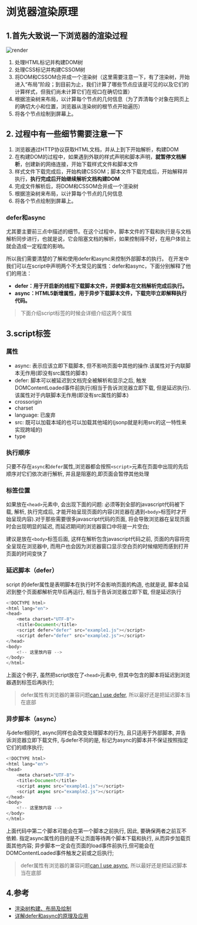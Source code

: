 # 浏览器渲染原理
## 1.首先大致说一下浏览器的渲染过程
![render](https://cdn.suisuijiang.com/ImageMessage/5adad39555703565e79040fa_1554899059400.png?width=1150&height=537&imageView2/3/)

1. 处理HTML标记并构建DOM树
2. 处理CSS标记并构建CSSOM树
3. 将DOM和CSSOM合并成一个渲染树（这里需要注意一下，有了渲染树，开始进入“布局”阶段；到目前为止，我们计算了哪些节点应该是可见的以及它们的计算样式，但我们尚未计算它们在视口在确切位置）
4. 根据渲染树来布局，以计算每个节点的几何信息（为了弄清每个对象在网页上的确切大小和位置，浏览器从渲染树的根节点开始遍历）
5. 将各个节点绘制到屏幕上。

## 2. 过程中有一些细节需要注意一下
1. 浏览器通过HTTP协议获取HTML文档，并从上到下开始解析，构建DOM
2. 在构建DOM的过程中，如果遇到外联的样式声明和脚本声明，<strong>就暂停文档解析</strong>，创建新的网络连接，开始下载样式文件和脚本文件
3. 样式文件下载完成后，开始构建CSSOM；脚本文件下载完成后，开始解释并执行，<b>执行完成后开始继续解析文档构建DOM</b>
4. 完成文件解析后，将DOM和CSSOM合并成一个渲染树
5. 根据渲染树来布局，以计算每个节点的几何信息
6. 将各个节点绘制到屏幕上。

### defer和async
尤其要主要前三点中描述的细节。在这个过程中，脚本文件的下载和执行是与文档解析同步进行，也就是说，它会阻塞文档的解析，如果控制得不好，在用户体验上就会造成一定程度的影响。


所以我们需要清楚的了解和使用defer和async来控制外部脚本的执行。 
在开发中我们可以在script中声明两个不太常见的属性：defer和async，下面分别解释了他们的用法： 
- <b>defer：用于开启新的线程下载脚本文件，并使脚本在文档解析完成后执行。 </b>
- <b>async：HTML5新增属性，用于异步下载脚本文件，下载完毕立即解释执行代码。</b>

> 下面介绍script标签的时候会详细介绍这两个属性

## 3.script标签
### 属性
- async: 表示应该立即下载脚本, 但不影响页面中其他的操作.该属性对于内联脚本无作用(即没有src属性的脚本)
- defer: 脚本可以被延迟到文档完全被解析和显示之后, 触发DOMContentLoaded事件前执行(相当于告诉浏览器立即下载, 但是延迟执行).该属性对于内联脚本无作用(即没有src属性的脚本)
- crossorigin
- charset
- language: 已废弃
- src: 既可以加载本域的也可以加载其他域的(jsonp就是利用src的这一特性来实现跨域的)
- type

### 执行顺序
只要不存在`async`和`defer`属性,浏览器都会按照`<script>`元素在页面中出现的先后顺序对它们依次进行解析, 并且是阻塞的,即页面会暂停其他处理

### 标签位置
如果放在`<head>`元素中, 会出现下面的问题:
必须等到全部的javascript代码被下载, 解析, 执行完成后, 才能开始呈现页面的内容(浏览器在遇到`<body>`标签时才开始呈现内容).对于那些需要很多javascript代码的页面, 将会导致浏览器在呈现页面时会出现明显的延迟, 而延迟期间的浏览器窗口中将是一片空白;

建议是放在`<body>`标签后面, 这样在解析包含javascript代码之前, 页面的内容将完全呈现在浏览器中, 而用户也会因为浏览器窗口显示空白页的时候缩短而感到打开页面的时间变快了

### 延迟脚本（defer）
script 的defer属性是表明脚本在执行时不会影响页面的构造, 也就是说, 脚本会延迟到整个页面都解析完毕后再运行, 相当于告诉浏览器立即下载, 但是延迟执行
```js
<!DOCTYPE html>
<html lang="en">
<head>
    <meta charset="UTF-8">
    <title>Document</title>
    <script defer="defer" src="example1.js"></script>
    <script defer="defer" src="example2.js"></script>
</head>
<body>
    <!-- 这里放内容 -->
</body>
</html>
```
上面这个例子, 虽然把script放在了`<head>`元素中, 但其中包含的脚本将延迟到浏览器遇到</html>标签后再执行;

> defer属性有浏览器的兼容问题[can I use defer](https://caniuse.com/#search=defer), 所以最好还是把延迟脚本当在底部

### 异步脚本（async）
与defer相同时, async同样也会改变处理脚本的行为, 且只适用于外部脚本, 并告诉浏览器立即下载文件, 与defer不同的是, 标记为async的脚本并不保证按照指定它们的顺序执行;
```js
<!DOCTYPE html>
<html lang="en">
<head>
    <meta charset="UTF-8">
    <title>Document</title>
    <script async src="example1.js"></script>
    <script async src="example2.js"></script>
</head>
<body>
    <!-- 这里放内容 -->
</body>
</html>
```
上面代码中第二个脚本可能会在第一个脚本之前执行, 因此, 要确保两者之前互不依赖. 指定async属性的目的是不让页面等待两个脚本下载和执行, 从而异步加载页面其他内容;
异步脚本一定会在页面的load事件前执行,但可能会在DOMContentLoaded事件触发之前或之后执行;
> defer属性有浏览器的兼容问题[can I use async](https://caniuse.com/#search=async), 所以最好还是把延迟脚本当在底部



## 4.参考
- [渲染树构建、布局及绘制](https://developers.google.com/web/fundamentals/performance/critical-rendering-path/render-tree-construction?hl=zh-cn)
- [详解defer和async的原理及应用](https://blog.csdn.net/liuhe688/article/details/51247484)